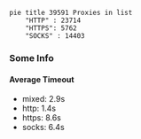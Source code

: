 
```mermaid
pie title 39591 Proxies in list
    "HTTP" : 23714
    "HTTPS": 5762
    "SOCKS" : 14403
```

### Some Info
#### Average Timeout

- mixed: 2.9s
- http: 1.4s
- https: 8.6s
- socks: 6.4s